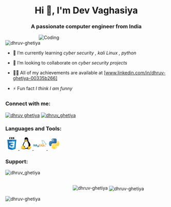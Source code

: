<h1 align="center">Hi 👋, I'm Dev Vaghasiya</h1>
<h3 align="center">A passionate computer engineer from India</h3>
<img align="right" alt="Coding" width="400" src="https://cdn.dribbble.com/users/1162077/screenshots/3848914/programmer.gif">


<p align="left"> <img src="https://komarev.com/ghpvc/?username=dhruv-ghetiya&label=Profile%20views&color=0e75b6&style=flat" alt="dhruv-ghetiya" /> </p>

- 🌱 I’m currently learning *cyber security , kali Linux , python*

- 👯 I’m looking to collaborate on *cyber security projects*

- 👨‍💻 All of my achievements are available at [www.linkedin.com/in/dhruv-ghetiya-00335b266]

- ⚡ Fun fact *I think I am funny*

<h3 align="left">Connect with me:</h3>
<p align="left">
<a href="https://linkedin.com/in/dhruv ghetiya" target="blank"><img align="center" src="https://raw.githubusercontent.com/rahuldkjain/github-profile-readme-generator/master/src/images/icons/Social/linked-in-alt.svg" alt="dhruv ghetiya" height="30" width="40" /></a>
<a href="https://instagram.com/dhruv_ghetiya" target="blank"><img align="center" src="https://raw.githubusercontent.com/rahuldkjain/github-profile-readme-generator/master/src/images/icons/Social/instagram.svg" alt="dhruv_ghetiya" height="30" width="40" /></a>
</p>

<h3 align="left">Languages and Tools:</h3>
<p align="left"> <a href="https://www.w3schools.com/css/" target="_blank" rel="noreferrer"> <img src="https://raw.githubusercontent.com/devicons/devicon/master/icons/css3/css3-original-wordmark.svg" alt="css3" width="40" height="40"/> </a> <a href="https://www.linux.org/" target="_blank" rel="noreferrer"> <img src="https://raw.githubusercontent.com/devicons/devicon/master/icons/linux/linux-original.svg" alt="linux" width="40" height="40"/> </a> <a href="https://www.mysql.com/" target="_blank" rel="noreferrer"> <img src="https://raw.githubusercontent.com/devicons/devicon/master/icons/mysql/mysql-original-wordmark.svg" alt="mysql" width="40" height="40"/> </a> <a href="https://www.python.org" target="_blank" rel="noreferrer"> <img src="https://raw.githubusercontent.com/devicons/devicon/master/icons/python/python-original.svg" alt="python" width="40" height="40"/> </a> </p>

<h3 align="left">Support:</h3>
<p><a href="https://www.buymeacoffee.com/dhruv_ghetiya"> <img align="left" src="https://cdn.buymeacoffee.com/buttons/v2/default-yellow.png" height="50" width="210" alt="dhruv_ghetiya" /></a></p><br><br>

<p><img align="left" src="https://github-readme-stats.vercel.app/api/top-langs?username=dhruv-ghetiya&show_icons=true&locale=en&layout=compact" alt="dhruv-ghetiya" /></p>

<p>&nbsp;<img align="center" src="https://github-readme-stats.vercel.app/api?username=dhruv-ghetiya&show_icons=true&locale=en" alt="dhruv-ghetiya" /></p>

<p><img align="center" src="https://github-readme-streak-stats.herokuapp.com/?user=dhruv-ghetiya&" alt="dhruv-ghetiya" /></p>

